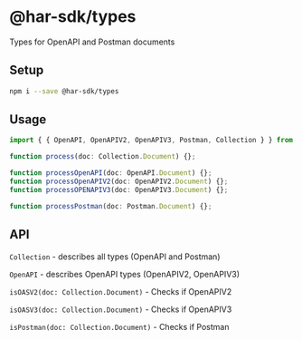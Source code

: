 # @har-sdk/types

Types for OpenAPI and Postman documents

## Setup

```bash
npm i --save @har-sdk/types
```

## Usage

```ts
import { { OpenAPI, OpenAPIV2, OpenAPIV3, Postman, Collection } } from '@har-sdk/types';

function process(doc: Collection.Document) {};

function processOpenAPI(doc: OpenAPI.Document) {};
function processOpenAPIV2(doc: OpenAPIV2.Document) {};
function processOPENAPIV3(doc: OpenAPIV3.Document) {};

function processPostman(doc: Postman.Document) {};
```

## API

`Collection` - describes all types (OpenAPI and Postman)

`OpenAPI` - describes OpenAPI types (OpenAPIV2, OpenAPIV3)

`isOASV2(doc: Collection.Document)` - Checks if OpenAPIV2

`isOASV3(doc: Collection.Document)` - Checks if OpenAPIV3

`isPostman(doc: Collection.Document)` - Checks if Postman
